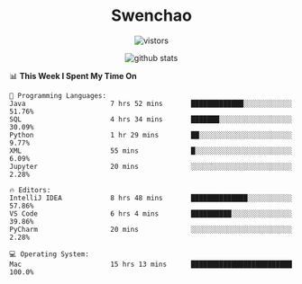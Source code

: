 <h1 align="center">Swenchao</h3>

<p align="center">
  <img src="https://visitor-badge.glitch.me/badge?page_id=Swenchao" alt="vistors" />
</p>

<p align="center">
  <img src="https://github-readme-stats.vercel.app/api?username=Swenchao&count_private=true&show_icons=true&theme=vue-dark&hide_title=true" alt="github stats" />
</p>

<!--START_SECTION:waka-->
📊 **This Week I Spent My Time On** 

```text
💬 Programming Languages: 
Java                     7 hrs 52 mins       █████████████░░░░░░░░░░░░   51.76% 
SQL                      4 hrs 34 mins       ███████░░░░░░░░░░░░░░░░░░   30.09% 
Python                   1 hr 29 mins        ██░░░░░░░░░░░░░░░░░░░░░░░   9.77% 
XML                      55 mins             █░░░░░░░░░░░░░░░░░░░░░░░░   6.09% 
Jupyter                  20 mins             ░░░░░░░░░░░░░░░░░░░░░░░░░   2.28%

🔥 Editors: 
IntelliJ IDEA            8 hrs 48 mins       ██████████████░░░░░░░░░░░   57.86% 
VS Code                  6 hrs 4 mins        ██████████░░░░░░░░░░░░░░░   39.86% 
PyCharm                  20 mins             ░░░░░░░░░░░░░░░░░░░░░░░░░   2.28%

💻 Operating System: 
Mac                      15 hrs 13 mins      █████████████████████████   100.0%

```


<!--END_SECTION:waka-->
